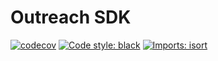 # Outreach SDK
[![codecov](https://codecov.io/gh/ExecutiveSearchAI/outreach-sdk/branch/main/graph/badge.svg?token=GUEYWQVUJQ)](https://codecov.io/gh/ExecutiveSearchAI/outreach-sdk) [![Code style: black](https://img.shields.io/badge/code%20style-black-000000.svg)](https://github.com/psf/black) [![Imports: isort](https://img.shields.io/badge/%20imports-isort-%231674b1?style=flat&labelColor=ef8336)](https://pycqa.github.io/isort/)
